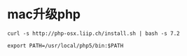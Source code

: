 # mac升级php

```shell
curl -s http://php-osx.liip.ch/install.sh | bash -s 7.2
```

```
export PATH=/usr/local/php5/bin:$PATH
```




